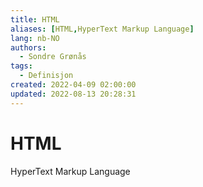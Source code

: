 ```yaml
---
title: HTML
aliases: [HTML,HyperText Markup Language]
lang: nb-NO
authors:
  - Sondre Grønås
tags:
  - Definisjon
created: 2022-04-09 02:00:00
updated: 2022-08-13 20:28:31
---
```

# HTML
HyperText Markup Language